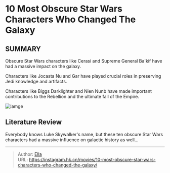 # 10 Most Obscure Star Wars Characters Who Changed The Galaxy


## SUMMARY 


 

Obscure Star Wars characters like Cerasi and Supreme General Ba&#39;kif have had a massive impact on the galaxy.


Characters like Jocasta Nu and Gar have played crucial roles in preserving Jedi knowledge and artifacts.


Characters like Biggs Darklighter and Nien Nunb have made important contributions to the Rebellion and the ultimate fall of the Empire.
            


![iamge](https://static1.srcdn.com/wordpress/wp-content/uploads/2023/12/star-wars-characters.jpg)

## Literature Review
Everybody knows Luke Skywalker&#39;s name, but these ten obscure Star Wars characters had a massive influence on galactic history as well...




---

> Author: [Ella](https://instagram.hk.cn/)  
> URL: https://instagram.hk.cn/movies/10-most-obscure-star-wars-characters-who-changed-the-galaxy/  

